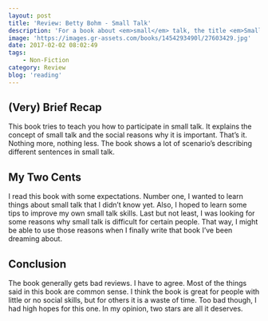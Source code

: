```yaml
---
layout: post
title: 'Review: Betty Bohm - Small Talk'
description: 'For a book about <em>small</em> talk, the title <em>Small Talk: How to Connect Effortlessly with Anyone, Strike Up Conversations with Confidence and Make Small Talk Without the Fear of Being Awkward</em> is way too long. Just like the book, which is only 114 pages. Really, there&#8217;s too much text in this.'
image: 'https://images.gr-assets.com/books/1454293490l/27603429.jpg'
date: 2017-02-02 08:02:49
tags:
    - Non-Fiction
category: Review
blog: 'reading'
---
```

## (Very) Brief Recap

This book tries to teach you how to participate in small talk. It explains the concept of small talk and the social reasons why it is important. That&#8217;s it. Nothing more, nothing less. The book shows a lot of scenario&#8217;s describing different sentences in small talk.

## My Two Cents

I read this book with some expectations. Number one, I wanted to learn things about small talk that I didn&#8217;t know yet. Also, I hoped to learn some tips to improve my own small talk skills. Last but not least, I was looking for some reasons why small talk is difficult for certain people. That way, I might be able to use those reasons when I finally write that book I&#8217;ve been dreaming about.

## Conclusion

The book generally gets bad reviews. I have to agree. Most of the things said in this book are common sense. I think the book is great for people with little or no social skills, but for others it is a waste of time. Too bad though, I had high hopes for this one. In my opinion, two stars are all it deserves.
